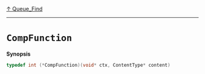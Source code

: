 [&#8593; Queue_Find](HTL_queue.t.h--queue--queue_find.md)
***

# `CompFunction`
**Synopsis**

```cpp
typedef int (*CompFunction)(void* ctx, ContentType* content)

```

